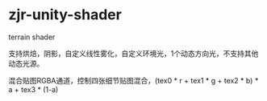 # zjr-unity-shader

terrain shader

支持烘焙，阴影，自定义线性雾化，自定义环境光，1个动态方向光，不支持其他动态光源。

混合贴图RGBA通道，控制四张细节贴图混合，(tex0 * r + tex1 * g + tex2 * b) * a + tex3 * (1-a)
